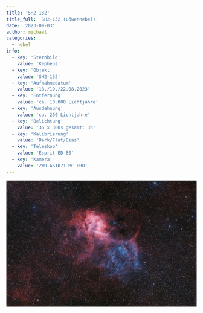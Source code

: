 ```yaml
---
title: 'SH2-132'
title_full: 'SH2-132 (Löwennebel)'
date: '2023-09-03'
author: michael
categories:
  - nebel
info:
  - key: 'Sternbild'
    value: 'Kepheus'
  - key: 'Objekt'
    value: 'SH2-132'
  - key: 'Aufnahmedatum'
    value: '18./19./22.08.2023'
  - key: 'Entfernung'
    value: 'ca. 10.000 Lichtjahre'
  - key: 'Ausdehnung'
    value: 'ca. 250 Lichtjahre'
  - key: 'Belichtung'
    value: '36 x 300s gesamt: 3h'
  - key: 'Kalibrierung'
    value: 'Dark/Flat/Bias'
  - key: 'Teleskop'
    value: 'Esprit ED 80'
  - key: 'Kamera'
    value: 'ZWO ASI071 MC PRO'
---
```


![SH2-132](header.jpg 'SH2-132')
